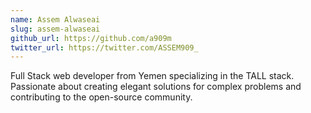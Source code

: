 ```yaml
---
name: Assem Alwaseai
slug: assem-alwaseai
github_url: https://github.com/a909m
twitter_url: https://twitter.com/ASSEM909_
---
```


Full Stack web developer from Yemen specializing in the TALL stack. Passionate about creating elegant solutions for complex problems and contributing to the open-source community.
